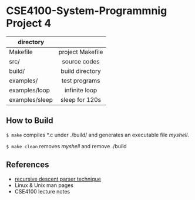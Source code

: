 
<!-- https://github.com/alanskye/CSE4100-System_Programming/tree/main/Myshell -->

# CSE4100-System-Programmnig Project 4

| directory      |                  |
| -------------- |:----------------:|
| Makefile       | project Makefile |
| src/           | source codes     |
| build/         | build directory  |
| examples/      | test programs    |
| examples/loop  | infinite loop    |
| examples/sleep | sleep for 120s   |
  
## How to Build

``$ make`` compiles \*.c under ./build/ and generates an executable file <em>myshell</em>.  

``$ make clean`` removes <em>myshell</em> and remove ./build

## References
* [recursive descent parser technique](https://github.com/Swoorup/mysh)
* Linux & Unix man pages
* CSE4100 lecture notes
